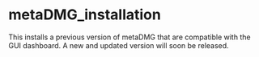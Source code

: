 # metaDMG_installation
This installs a previous version of metaDMG that are compatible with the GUI dashboard. A new and updated version will soon be released.
